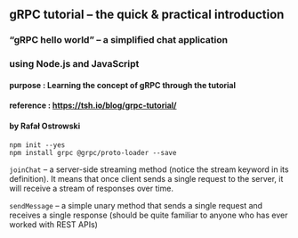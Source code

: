 ## gRPC tutorial – the quick & practical introduction   
### “gRPC hello world” – a simplified chat application   
### using Node.js and JavaScript  

#### purpose : Learning the concept of gRPC through the tutorial    

#### reference : https://tsh.io/blog/grpc-tutorial/   
#### by Rafał Ostrowski  






```
npm init --yes   
npm install grpc @grpc/proto-loader --save  
```




`joinChat` – a server-side streaming method (notice the stream keyword in its definition). It means that once client sends a single request to the server, it will receive a stream of responses over time.  

`sendMessage` – a simple unary method that sends a single request and receives a single response (should be quite familiar to anyone who has ever worked with REST APIs)
